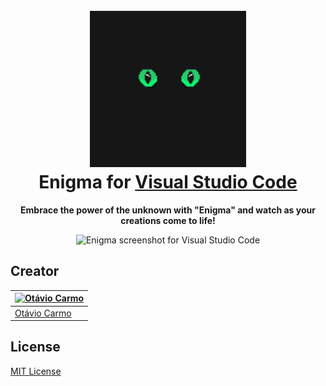 <h1 align="center">
  <br>
  <img src="icons/icon-enigma.png" alt="Enigma Theme" width="250">
  <br>
  Enigma for <a href="https://code.visualstudio.com/">Visual Studio Code</a>
  <br>
</h1>

<p align="center">
  <strong>Embrace the power of the unknown with "Enigma" and watch as your creations come to life!</strong>
</p>

<p align="center">
  <img alt="Enigma screenshot for Visual Studio Code" src="https://i.imgur.com/3jVTlpX.png">
</p>

## Creator

| [![Otávio Carmo](https://github.com/otaviosc.png?size=100)](https://github.com/otaviosc) |
| ---------------------------------------------------------------------------------------------------- |
| [Otávio Carmo](https://github.com/otaviosc)|


## License

[MIT License](./LICENSE.md)